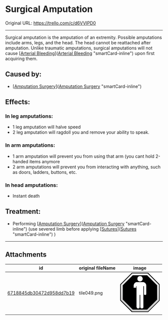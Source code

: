 # Surgical Amputation

Original URL: https://trello.com/c/d6VVIPD0

---

Surgical amputation is the amputation of an extremity. Possible amputations include arms, legs, and the head. The head cannot be reattached after amputation. Unlike traumatic amputations, surgical amputations will not cause [[Arterial Bleeding](Arterial%20Bleeding.md)]([Arterial Bleeding](Arterial%20Bleeding.md) "smartCard-inline") upon first acquiring them.

## Caused by:

- [[Amputation Surgery](../Procedures/Amputation%20Surgery.md)]([Amputation Surgery](../Procedures/Amputation%20Surgery.md) "smartCard-inline")

## Effects:

### In leg amputations:

- 1 leg amputation will halve speed
- 2 leg amputation will ragdoll you and remove your ability to speak.

### In arm amputations:

- 1 arm amputation will prevent you from using that arm (you cant hold 2-handed items anymore
- 2 arm amputations will prevent you from interacting with anything, such as doors, ladders, buttons, etc.

### In head amputations:

- Instant death

## Treatment:

- Performing [[Amputation Surgery](../Procedures/Amputation%20Surgery.md)]([Amputation Surgery](../Procedures/Amputation%20Surgery.md) "smartCard-inline") (use severed limb before applying [[Sutures](../Items/Sutures.md)]([Sutures](../Items/Sutures.md) "smartCard-inline") )

---

## Attachments

id | original fileName | image
---|---|---
[6718845db30472d958dd7b19](./Surgical%20Amputation%20-%20Attachments/6718845db30472d958dd7b19.png) | tile049.png | ![tile049.png\|200](./Surgical%20Amputation%20-%20Attachments/6718845db30472d958dd7b19.png)